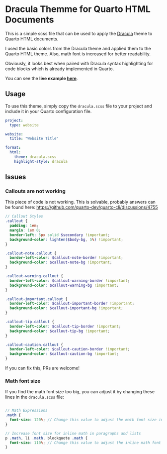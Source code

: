 # Dracula Themme for Quarto HTML Documents

This is a simple scss file that can be used to apply the [Dracula](https://draculatheme.com/) theme to Quarto HTML documents.

I used the basic colors from the Dracula theme and applied them to the Quarto HTML theme. Also, math font is increased for better readability.

Obviously, it looks best when paired with Dracula syntax highlighting for code blocks which is already implemented in Quarto.

You can see the **live example [here](https://atomasevic.com/dracula-example)**.

## Usage

To use this theme, simply copy the `dracula.scss` file to your project and include it in your Quarto configuration file.

```yaml
project:
  type: website

website:
  title: "Website Title"

format:
  html:
    theme: dracula.scss
    highlight-style: dracula
```

## Issues

### Callouts are not working

This piece of code is not working. This is solvable, probably answers can be found here: https://github.com/quarto-dev/quarto-cli/discussions/4755


```scss
// Callout Styles
.callout {
  padding: 1em;
  margin: 1em 0;
  border-left: 5px solid $secondary !important;
  background-color: lighten($body-bg, 5%) !important;
}

.callout-note.callout {
  border-left-color: $callout-note-border !important;
  background-color: $callout-note-bg !important;
}

.callout-warning.callout {
  border-left-color: $callout-warning-border !important;
  background-color: $callout-warning-bg !important;
}

.callout-important.callout {
  border-left-color: $callout-important-border !important;
  background-color: $callout-important-bg !important;
}

.callout-tip.callout {
  border-left-color: $callout-tip-border !important;
  background-color: $callout-tip-bg !important;
}

.callout-caution.callout {
  border-left-color: $callout-caution-border !important;
  background-color: $callout-caution-bg !important;
}
```

If you can fix this, PRs are welcome!

### Math font size

If you find the math font size too big, you can adjust it by changing these lines in the `dracula.scss` file:

```scss

// Math Expressions
.math {
  font-size: 120%; // Change this value to adjust the math font size in math blocks
}

// Increase font size for inline math in paragraphs and lists
p .math, li .math, blockquote .math {
  font-size: 110%; // Change this value to adjust the inline math font size
}
```
